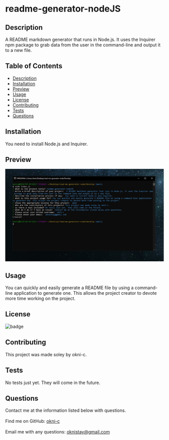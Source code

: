 
# readme-generator-nodeJS

## Description 
    
A README markdown generator that runs in Node.js. It uses the Inquirer npm package to grab data from the user in the command-line and output it to a new file.
    
## Table of Contents
    
* [Description](#description)
* [Installation](#installation)
* [Preview](#preview)
* [Usage](#usage)
* [License](#license)
* [Contributing](#contributing)
* [Tests](#tests)
* [Questions](#questions)
    
    
## Installation
    
You need to install Node.js and Inquirer.
    
## Preview 
    
![alt text](assets/screenshot.jpg)


## Usage

You can quickly and easily generate a README file by using a command-line application to generate one. This allows the project creator to devote more time working on the project. 
    
    
## License
    
![badge](https://img.shields.io/badge/license-Open-brightgreen)
    
    
## Contributing
    
This project was made soley by okni-c.


## Tests
    
No tests just yet. They will come in the future.


## Questions
Contact me at the information listed below with questions.<br />
<br />
Find me on GitHub: [okni-c](https://github.com/okni-c)<br />
<br />
Email me with any questions: oknistay@gmail.com<br /><br />